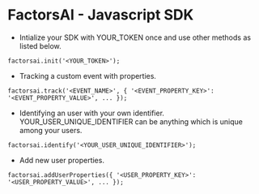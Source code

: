 # FactorsAI - Javascript SDK

* Intialize your SDK with YOUR_TOKEN once and use other methods as listed below.
```
factorsai.init('<YOUR_TOKEN>');
```

* Tracking a custom event with properties.
```
factorsai.track('<EVENT_NAME>', { '<EVENT_PROPERTY_KEY>': '<EVENT_PROPERTY_VALUE>', ... });
```

* Identifying an user with your own identifier. YOUR_USER_UNIQUE_IDENTIFIER can be anything which is unique among your users.
```
factorsai.identify('<YOUR_USER_UNIQUE_IDENTIFIER>');
```

* Add new user properties.
```
factorsai.addUserProperties({ '<USER_PROPERTY_KEY>': '<USER_PROPERTY_VALUE>', ... });
```